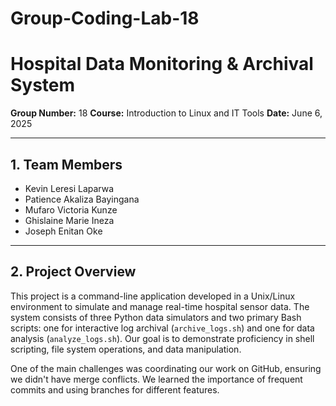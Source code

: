 # Group-Coding-Lab-18
# Hospital Data Monitoring & Archival System

**Group Number:** 18 
**Course:** Introduction to Linux and IT Tools 
**Date:** June 6, 2025

---

## 1. Team Members

* Kevin Leresi Laparwa
* Patience Akaliza Bayingana
* Mufaro Victoria Kunze
* Ghislaine Marie Ineza
* Joseph Enitan Oke

---

## 2. Project Overview

This project is a command-line application developed in a Unix/Linux environment to simulate and manage real-time hospital sensor data. The system consists of three Python data simulators and two primary Bash scripts: one for interactive log archival (`archive_logs.sh`) and one for data analysis (`analyze_logs.sh`). Our goal is to demonstrate proficiency in shell scripting, file system operations, and data manipulation.


One of the main challenges was coordinating our work on GitHub, ensuring we didn't have merge conflicts. We learned the importance of frequent commits and using branches for different features.
